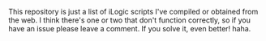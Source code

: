 This repository is just a list of iLogic scripts I've compiled or obtained from the web. I think there's one or two that don't function correctly, so if you have an issue please leave a comment. If you solve it, even better! haha.
